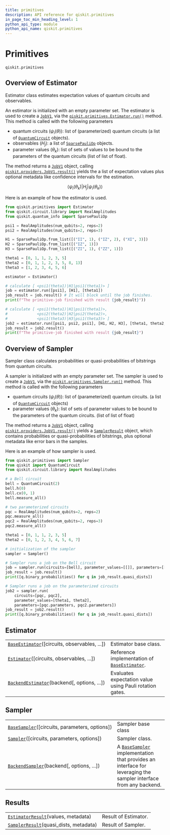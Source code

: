 ```yaml
---
title: primitives
description: API reference for qiskit.primitives
in_page_toc_min_heading_level: 1
python_api_type: module
python_api_name: qiskit.primitives
---
```


<span id="module-qiskit.primitives" />

<span id="qiskit-primitives" />

<span id="primitives-qiskit-primitives" />

# Primitives

<span id="module-qiskit.primitives" />

`qiskit.primitives`

## Overview of Estimator

Estimator class estimates expectation values of quantum circuits and observables.

An estimator is initialized with an empty parameter set. The estimator is used to create a [`JobV1`](qiskit.providers.JobV1 "qiskit.providers.JobV1"), via the [`qiskit.primitives.Estimator.run()`](qiskit.primitives.Estimator#run "qiskit.primitives.Estimator.run") method. This method is called with the following parameters

*   quantum circuits ($\psi_i(\theta)$): list of (parameterized) quantum circuits (a list of [`QuantumCircuit`](qiskit.circuit.QuantumCircuit "qiskit.circuit.QuantumCircuit") objects).
*   observables ($H_j$): a list of [`SparsePauliOp`](qiskit.quantum_info.SparsePauliOp "qiskit.quantum_info.SparsePauliOp") objects.
*   parameter values ($\theta_k$): list of sets of values to be bound to the parameters of the quantum circuits (list of list of float).

The method returns a [`JobV1`](qiskit.providers.JobV1 "qiskit.providers.JobV1") object, calling [`qiskit.providers.JobV1.result()`](qiskit.providers.JobV1#result "qiskit.providers.JobV1.result") yields the a list of expectation values plus optional metadata like confidence intervals for the estimation.

$$
\langle\psi_i(\theta_k)\vert H_j\vert \psi_i(\theta_k)\rangle
$$

Here is an example of how the estimator is used.

```python
from qiskit.primitives import Estimator
from qiskit.circuit.library import RealAmplitudes
from qiskit.quantum_info import SparsePauliOp

psi1 = RealAmplitudes(num_qubits=2, reps=2)
psi2 = RealAmplitudes(num_qubits=2, reps=3)

H1 = SparsePauliOp.from_list([("II", 1), ("IZ", 2), ("XI", 3)])
H2 = SparsePauliOp.from_list([("IZ", 1)])
H3 = SparsePauliOp.from_list([("ZI", 1), ("ZZ", 1)])

theta1 = [0, 1, 1, 2, 3, 5]
theta2 = [0, 1, 1, 2, 3, 5, 8, 13]
theta3 = [1, 2, 3, 4, 5, 6]

estimator = Estimator()

# calculate [ <psi1(theta1)|H1|psi1(theta1)> ]
job = estimator.run([psi1], [H1], [theta1])
job_result = job.result() # It will block until the job finishes.
print(f"The primitive-job finished with result {job_result}"))

# calculate [ <psi1(theta1)|H1|psi1(theta1)>,
#             <psi2(theta2)|H2|psi2(theta2)>,
#             <psi1(theta3)|H3|psi1(theta3)> ]
job2 = estimator.run([psi1, psi2, psi1], [H1, H2, H3], [theta1, theta2, theta3])
job_result = job2.result()
print(f"The primitive-job finished with result {job_result}")
```

<span id="module-qiskit.primitives.base.base_sampler" />

## Overview of Sampler

Sampler class calculates probabilities or quasi-probabilities of bitstrings from quantum circuits.

A sampler is initialized with an empty parameter set. The sampler is used to create a [`JobV1`](qiskit.providers.JobV1 "qiskit.providers.JobV1"), via the [`qiskit.primitives.Sampler.run()`](qiskit.primitives.Sampler#run "qiskit.primitives.Sampler.run") method. This method is called with the following parameters

*   quantum circuits ($\psi_i(\theta)$): list of (parameterized) quantum circuits. (a list of [`QuantumCircuit`](qiskit.circuit.QuantumCircuit "qiskit.circuit.QuantumCircuit") objects)
*   parameter values ($\theta_k$): list of sets of parameter values to be bound to the parameters of the quantum circuits. (list of list of float)

The method returns a [`JobV1`](qiskit.providers.JobV1 "qiskit.providers.JobV1") object, calling [`qiskit.providers.JobV1.result()`](qiskit.providers.JobV1#result "qiskit.providers.JobV1.result") yields a [`SamplerResult`](qiskit.primitives.SamplerResult "qiskit.primitives.SamplerResult") object, which contains probabilities or quasi-probabilities of bitstrings, plus optional metadata like error bars in the samples.

Here is an example of how sampler is used.

```python
from qiskit.primitives import Sampler
from qiskit import QuantumCircuit
from qiskit.circuit.library import RealAmplitudes

# a Bell circuit
bell = QuantumCircuit(2)
bell.h(0)
bell.cx(0, 1)
bell.measure_all()

# two parameterized circuits
pqc = RealAmplitudes(num_qubits=2, reps=2)
pqc.measure_all()
pqc2 = RealAmplitudes(num_qubits=2, reps=3)
pqc2.measure_all()

theta1 = [0, 1, 1, 2, 3, 5]
theta2 = [0, 1, 2, 3, 4, 5, 6, 7]

# initialization of the sampler
sampler = Sampler()

# Sampler runs a job on the Bell circuit
job = sampler.run(circuits=[bell], parameter_values=[[]], parameters=[[]])
job_result = job.result()
print([q.binary_probabilities() for q in job_result.quasi_dists])

# Sampler runs a job on the parameterized circuits
job2 = sampler.run(
    circuits=[pqc, pqc2],
    parameter_values=[theta1, theta2],
    parameters=[pqc.parameters, pqc2.parameters])
job_result = job2.result()
print([q.binary_probabilities() for q in job_result.quasi_dists])
```

## Estimator

|                                                                                                                         |                                                                                                                   |
| ----------------------------------------------------------------------------------------------------------------------- | ----------------------------------------------------------------------------------------------------------------- |
| [`BaseEstimator`](qiskit.primitives.BaseEstimator "qiskit.primitives.BaseEstimator")(\[circuits, observables, ...])     | Estimator base class.                                                                                             |
| [`Estimator`](qiskit.primitives.Estimator "qiskit.primitives.Estimator")(\[circuits, observables, ...])                 | Reference implementation of [`BaseEstimator`](qiskit.primitives.BaseEstimator "qiskit.primitives.BaseEstimator"). |
| [`BackendEstimator`](qiskit.primitives.BackendEstimator "qiskit.primitives.BackendEstimator")(backend\[, options, ...]) | Evaluates expectation value using Pauli rotation gates.                                                           |

## Sampler

|                                                                                                                   |                                                                                                                                                                                   |
| ----------------------------------------------------------------------------------------------------------------- | --------------------------------------------------------------------------------------------------------------------------------------------------------------------------------- |
| [`BaseSampler`](qiskit.primitives.BaseSampler "qiskit.primitives.BaseSampler")(\[circuits, parameters, options])  | Sampler base class                                                                                                                                                                |
| [`Sampler`](qiskit.primitives.Sampler "qiskit.primitives.Sampler")(\[circuits, parameters, options])              | Sampler class.                                                                                                                                                                    |
| [`BackendSampler`](qiskit.primitives.BackendSampler "qiskit.primitives.BackendSampler")(backend\[, options, ...]) | A [`BaseSampler`](qiskit.primitives.BaseSampler "qiskit.primitives.BaseSampler") implementation that provides an interface for leveraging the sampler interface from any backend. |

## Results

|                                                                                                              |                      |
| ------------------------------------------------------------------------------------------------------------ | -------------------- |
| [`EstimatorResult`](qiskit.primitives.EstimatorResult "qiskit.primitives.EstimatorResult")(values, metadata) | Result of Estimator. |
| [`SamplerResult`](qiskit.primitives.SamplerResult "qiskit.primitives.SamplerResult")(quasi\_dists, metadata) | Result of Sampler.   |

